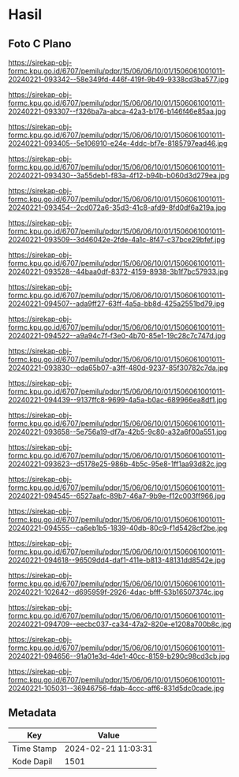# Hasil

## Foto C Plano

https://sirekap-obj-formc.kpu.go.id/6707/pemilu/pdpr/15/06/06/10/01/1506061001011-20240221-093342--58e349fd-446f-419f-9b49-9338cd3ba577.jpg

https://sirekap-obj-formc.kpu.go.id/6707/pemilu/pdpr/15/06/06/10/01/1506061001011-20240221-093307--f326ba7a-abca-42a3-b176-b146f46e85aa.jpg

https://sirekap-obj-formc.kpu.go.id/6707/pemilu/pdpr/15/06/06/10/01/1506061001011-20240221-093405--5e106910-e24e-4ddc-bf7e-8185797ead46.jpg

https://sirekap-obj-formc.kpu.go.id/6707/pemilu/pdpr/15/06/06/10/01/1506061001011-20240221-093430--3a55deb1-f83a-4f12-b94b-b060d3d279ea.jpg

https://sirekap-obj-formc.kpu.go.id/6707/pemilu/pdpr/15/06/06/10/01/1506061001011-20240221-093454--2cd072a6-35d3-41c8-afd9-8fd0df6a219a.jpg

https://sirekap-obj-formc.kpu.go.id/6707/pemilu/pdpr/15/06/06/10/01/1506061001011-20240221-093509--3d46042e-2fde-4a1c-8f47-c37bce29bfef.jpg

https://sirekap-obj-formc.kpu.go.id/6707/pemilu/pdpr/15/06/06/10/01/1506061001011-20240221-093528--44baa0df-8372-4159-8938-3b1f7bc57933.jpg

https://sirekap-obj-formc.kpu.go.id/6707/pemilu/pdpr/15/06/06/10/01/1506061001011-20240221-094507--ada9ff27-63ff-4a5a-bb8d-425a2551bd79.jpg

https://sirekap-obj-formc.kpu.go.id/6707/pemilu/pdpr/15/06/06/10/01/1506061001011-20240221-094522--a9a94c7f-f3e0-4b70-85e1-19c28c7c747d.jpg

https://sirekap-obj-formc.kpu.go.id/6707/pemilu/pdpr/15/06/06/10/01/1506061001011-20240221-093830--eda65b07-a3ff-480d-9237-85f30782c7da.jpg

https://sirekap-obj-formc.kpu.go.id/6707/pemilu/pdpr/15/06/06/10/01/1506061001011-20240221-094439--9137ffc8-9699-4a5a-b0ac-689966ea8df1.jpg

https://sirekap-obj-formc.kpu.go.id/6707/pemilu/pdpr/15/06/06/10/01/1506061001011-20240221-093658--5e756a19-df7a-42b5-9c80-a32a6f00a551.jpg

https://sirekap-obj-formc.kpu.go.id/6707/pemilu/pdpr/15/06/06/10/01/1506061001011-20240221-093623--d5178e25-986b-4b5c-95e8-1ff1aa93d82c.jpg

https://sirekap-obj-formc.kpu.go.id/6707/pemilu/pdpr/15/06/06/10/01/1506061001011-20240221-094545--6527aafc-89b7-46a7-9b9e-f12c003ff966.jpg

https://sirekap-obj-formc.kpu.go.id/6707/pemilu/pdpr/15/06/06/10/01/1506061001011-20240221-094555--ca6eb1b5-1839-40db-80c9-f1d5428cf2be.jpg

https://sirekap-obj-formc.kpu.go.id/6707/pemilu/pdpr/15/06/06/10/01/1506061001011-20240221-094618--96509dd4-daf1-411e-b813-48131dd8542e.jpg

https://sirekap-obj-formc.kpu.go.id/6707/pemilu/pdpr/15/06/06/10/01/1506061001011-20240221-102642--d695959f-2926-4dac-bfff-53b16507374c.jpg

https://sirekap-obj-formc.kpu.go.id/6707/pemilu/pdpr/15/06/06/10/01/1506061001011-20240221-094709--eecbc037-ca34-47a2-820e-e1208a700b8c.jpg

https://sirekap-obj-formc.kpu.go.id/6707/pemilu/pdpr/15/06/06/10/01/1506061001011-20240221-094656--91a01e3d-4de1-40cc-8159-b290c98cd3cb.jpg

https://sirekap-obj-formc.kpu.go.id/6707/pemilu/pdpr/15/06/06/10/01/1506061001011-20240221-105031--36946756-fdab-4ccc-aff6-831d5dc0cade.jpg


## Metadata

| Key        | Value               |
| ---------- | ------------------- |
| Time Stamp | 2024-02-21 11:03:31 |
| Kode Dapil | 1501                |



